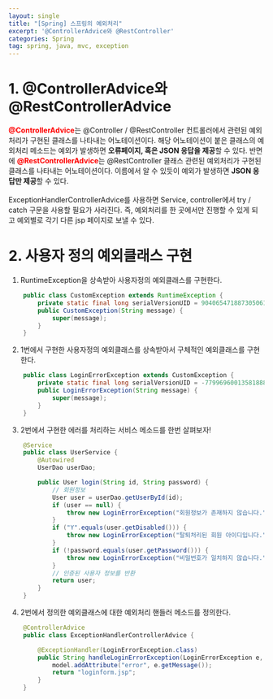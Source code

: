 ```yaml
---
layout: single
title: "[Spring] 스프링의 예외처리"
excerpt: '@ControllerAdvice와 @RestController'
categories: Spring
tag: spring, java, mvc, exception
---
```


# 1. @ControllerAdvice와 @RestControllerAdvice
<span style="color:red">**@ControllerAdvice**</span>는 @Controller / @RestController 컨트롤러에서 관련된 예외처리가 구현된 클래스를 나타내는 어노테이션이다. 해당 어노테이션이 붙은 클래스의 예외처리 메소드는 예외가 발생하면 **오류페이지, 혹은 JSON 응답을 제공**할 수 있다. 반면에 <span style="color:red">**@RestControllerAdvice**</span>는 @RestController 클래스 관련된 예외처리가 구현된 클래스를 나타내는 어노테이션이다. 이름에서 알 수 있듯이 예외가 발생하면 **JSON 응답만 제공**할 수 있다.
<br><br>
ExceptionHandlerControllerAdvice를 사용하면 Service, controller에서 try / catch 구문을 사용할 필요가 사라진다. 즉, 예외처리를 한 곳에서만 진행할 수 있게 되고 예외별로 각기 다른 jsp 페이지로 보낼 수 있다.

# 2. 사용자 정의 예외클래스 구현
1. RuntimeException을 상속받아 사용자정의 예외클래스를 구현한다.
```java
    public class CustomException extends RuntimeException {
        private static final long serialVersionUID = 9040654718873050613L;
        public CustomException(String message) {
            super(message);
        }
    }
```
2. 1번에서 구현한 사용자정의 예외클래스를 상속받아서 구체적인 예외클래스를 구현한다.
```java
    public class LoginErrorException extends CustomException {
        private static final long serialVersionUID = -7799696001358188839L;
        public LoginErrorException(String message) {
            super(message);
        }
    }
```
3. 2번에서 구현한 에러를 처리하는 서비스 메소드를 한번 살펴보자!
```java
    @Service
    public class UserService {
        @Autowired
        UserDao userDao;

        public User login(String id, String password) {
            // 회원정보
            User user = userDao.getUserById(id);
            if (user == null) {
                throw new LoginErrorException("회원정보가 존재하지 않습니다.");
            }
            if ("Y".equals(user.getDisabled())) {
                throw new LoginErrorException("탈퇴처리된 회원 아이디입니다.");
            }
            if (!password.equals(user.getPassword())) {
                throw new LoginErrorException("비밀번호가 일치하지 않습니다.");
            }
            // 인증된 사용자 정보를 반환
            return user;
        }
    }
```
4. 2번에서 정의한 예외클래스에 대한 예외처리 핸들러 메소드를 정의한다.
```java
    @ControllerAdvice
    public class ExceptionHandlerControllerAdvice {

        @ExceptionHandler(LoginErrorException.class)
        public String handleLoginErrorException(LoginErrorException e, Model model) {
            model.addAttribute("error", e.getMessage());
            return "loginform.jsp";
        }
    }
```